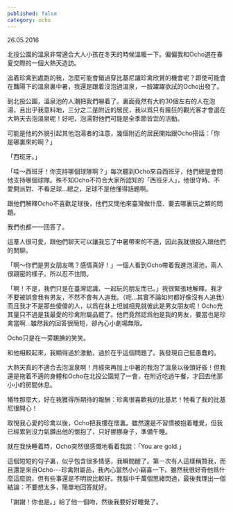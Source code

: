```yaml
---
published: false
category: ocho
---
```

26.05.2016

北投公園的溫泉非常適合大人小孩在冬天的時候溫暖一下。偏偏我和Ocho選在春夏交際的一個大熱天造訪。

追着珍禽到處跑的我，怎麼可能會錯過穿比基尼讓珍禽欣賞的機會呢？即使可能會在豔陽下的溫泉裏中暑，我還是跟着沒泡過溫泉，一臉躍躍欲試的Ocho出發了。

到北投公園，溫泉池的人潮把我們嚇着了。裏面竟然有大約30個左右的人在泡湯，且出乎我意料地，三分之二是附近的居民，我以爲只有瘋狂的觀光客才會選在大熱天去泡溫泉呢！好吧，泡湯對他們可能是全季節皆宜的活動。

可能是他的外貌引起其他泡湯者的注意，幾個附近的居民開始跟Ocho搭話：「你是哪裏來的啊？」

「西班牙。」

「哇～西班牙！你支持哪個球隊啊？」每次聽到Ocho來自西班牙，他們總是會問他支持哪個球隊。殊不知Ocho不符合大家所認知的「西班牙人」，他很守時、不愛開派對、不看足球...總之，足球不是他懂得話題啊。

跟他們解釋Ocho不喜歡足球後，他們又問他來臺灣做什麼、要去哪裏玩之類的問題。

我們也都一一回答了。

這羣人很可愛，跟他們聊天可以讓我忘了中暑帶來的不適，因此我就很投入跟他們的閒聊。

「啊～你們是男女朋友嗎？感情真好！」一個人看到Ocho帶着我進泡湯池，兩人很親密的樣子，所以忍不住問。

「啊！不是，我們只是在臺灣認識、一起玩的朋友而已。」我很緊張地解釋。我才不要被誤會我有男友，不然不會有人追我。（呃...其實不論如何都好像沒有人追我）而且我才不是那些傻傻的人，以爲在牀上坦誠相見就彼此是男女朋友呢！Ocho充其量只不過是我最愛的珍禽附屬品罷了。他們竟然認爲他是我的男友，要當也是珍禽當啊...雖然我的回答很簡短，卻內心小劇場無限。

Ocho只是在一旁靦腆的笑笑。

和他相較起來，我顯得過於激動，過於在乎這個問題了。我發現自己挺愚蠢的。

大熱天真的不適合去泡溫泉啊！月經來再加上中暑的我泡了溫泉以後頭好昏！但我還是拖着不適的身體和Ocho在北投公園晃了一會，在附近吃過午餐，才回去他那小小的房間休息。

犧牲那麼大，好在我獲得所期待的報酬：珍禽很喜歡我的比基尼！牠看了我的比基尼很開心！

取悅我心愛的珍禽以後，Ocho把我摟在懷裏。雖然還是不習慣被抱着睡覺，但我已經累到沒力氣鑽出他的懷抱了，只好挪挪身子，準備午睡。

就在我快睡着時，Ocho突然很感慨地看着我說：「You are gold.」

這個短短的句子裏，似乎包含很多情感，我瞬間醒了。第一次有人這樣稱贊我，而且還是來自Ocho---珍禽附屬品，我內心當然小小竊喜一下。雖然我很好奇他爲什麼這麼說，但有些事還是不明說比較好。我腦中千萬個思緒閃過，最後我理出一個結論：不要想太多，簡單地回答就好。

「謝謝！你也是。」給了他一個吻，然後我要好好睡覺了。














